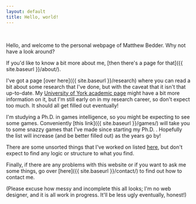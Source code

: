 ```yaml
---
layout: default
title: Hello, world!
---
```


<br/>

Hello, and welcome to the personal webpage of Matthew Bedder. Why not have a look around?

If you'd like to know a bit more about me, [then there's a page for that]({{ site.baseurl }}/about/).

I've got a page [over here]({{ site.baseurl }}/research) where you can read a bit about some research that I've done, but with the caveat that it isn't that up-to-date. My [University of York academic page](http://www-users.cs.york.ac.uk/~bedder/) might have a bit more information on it, but I'm still early on in my research career, so don't expect too much. It should all get filled out eventually!

I'm studying a Ph.D. in games intelligence, so you might be expecting to see some games. Conveniently [this link]({{ site.baseurl }}/games/) will take you to some snazzy games that I've made since starting my Ph.D. . Hopefully the list will increase (and be better filled out) as the years go by!

There are some unsorted things that I've worked on listed [here](/misc), but don't expect to find any logic or structure to what you find.

Finally, if there are any problems with this website or if you want to ask me some things, go over [here]({{ site.baseurl }}/contact/) to find out how to contact me.

(Please excuse how messy and incomplete this all looks; I'm no web designer, and it is all work in progress. It'll be less ugly eventually, honest!)